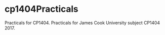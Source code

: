 # cp1404Practicals
Practicals for CP1404.
Practicals for James Cook University subject CP1404 2017.
